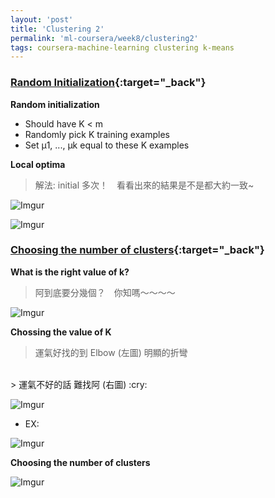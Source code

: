 ```yaml
---
layout: 'post'
title: 'Clustering 2'
permalink: 'ml-coursera/week8/clustering2'
tags: coursera-machine-learning clustering k-means
---
```


### [Random Initialization](https://www.coursera.org/learn/machine-learning/lecture/drcBh/random-initialization){:target="_back"}

__Random initialization__

   - Should have K < m
   - Randomly pick K training examples 
   - Set μ1, ..., μk equal to these K examples


__Local optima__

> 解法: initial 多次！　看看出來的結果是不是都大約一致~

![Imgur](https://i.imgur.com/R5NG2GZ.gif)

![Imgur](https://i.imgur.com/EDWfyJt.gif)


### [Choosing the number of clusters](https://www.coursera.org/learn/machine-learning/lecture/Ks0E9/choosing-the-number-of-clusters){:target="_back"}

__What is the right value of k?__

> 阿到底要分幾個？　你知嗎～～～～

![Imgur](https://i.imgur.com/oSCNTALm.gif)

__Chossing the value of K__

> 運氣好找的到 Elbow (左圖) 明顯的折彎
<br/>
> 運氣不好的話 難找阿 (右圖) :cry:

![Imgur](https://i.imgur.com/3tVVqdp.gif)

- EX:

![Imgur](https://i.imgur.com/4cXWrPr.gif)


__Choosing the number of clusters__

![Imgur](https://i.imgur.com/KULHkQS.gif)